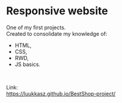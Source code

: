 # Responsive website


One of my first projects. <br>
Created to consolidate my knowledge of:
- HTML, 
- CSS,
- RWD, 
- JS basics.
<br>


Link: <br>
https://luukkasz.github.io/BestShop-project/